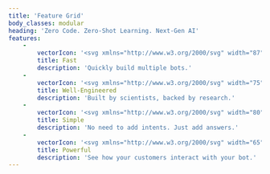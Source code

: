 ```yaml
---
title: 'Feature Grid'
body_classes: modular
heading: 'Zero Code. Zero-Shot Learning. Next-Gen AI'
features:
    -
        vectorIcon: '<svg xmlns="http://www.w3.org/2000/svg" width="87" height="58"><g fill="none"><path fill="#E82E31" d="M47.928 31.493l9.7707165-10.9989628 6.0490252 6.8120154c.3667114.4129663.3292144 1.04502-.083752 1.4117314-.3811997.3385029-.9490773.3325914-1.322616.0048698l-.0891154-.0886217L57.698 23.506l-9.7692309 10.9998566L41.162 26.887l-6.4357473 6.8004278c-.3504516.3702446-.9167076.4135361-1.3172249.1193958l-.0964556-.0805709c-.3702446-.3504516-.4135361-.9167076-.1193958-1.3172249l.0805709-.0964556 7.9354441-8.3836255L47.928 31.493z"></path><path fill="currentColor" d="M26.4318182-.00001421v8.66668088h5.0227273c1.6708145 0 3.0227272 1.34430579 3.0227272 3.00000003 0 1.6556942-1.3519127 3-3.0227272 3H20.7272727c-2.7728656 0-5.0227272 2.2372021-5.0227272 5l.0046427.2169924c.1141332 2.6620036 2.3181891 4.7830076 5.0180845 4.7830076L26.431 24.666V32.1l-.0626359.0122991C24.1058356 32.597837 22.4090909 34.6007281 22.4090909 37c0 2.7627979 2.2498617 5 5.0227273 5h8.0454545C37.1480872 42 38.5 43.3443058 38.5 45s-1.3519128 3-3.0227273 3H14.0227273C11.2498617 48 9 50.2372021 9 53s2.2498617 5 5.0227273 5h52.4080909c.5860057 0 1.0760598-.0640346 1.6476867-.3160548C69.2740865 57.1568345 70 56.0203209 70 54.3186667V3.72946667c0-1.47269284-.5297757-2.54055519-1.467391-3.15916237-.6326189-.41738078-1.2943249-.5590312-1.9928673-.56963358L26.4318182-.0000142zM28.431 6.666V1.999l38.0935513.00155556C67.4652687 2.01494861 68 2.3677464 68 3.72946667V54.3186667c0 .916357-.2647536 1.3308639-.7283247 1.5352442C67.0158439 55.9667024 66.7610184 56 66.4308182 56H14.0227273C12.3519128 56 11 54.6556942 11 53s1.3519128-3 3.0227273-3h21.4545454C38.2501383 50 40.5 47.7627979 40.5 45s-2.2498617-5-5.0227273-5h-8.0454545c-1.6708145 0-3.0227273-1.3443058-3.0227273-3s1.3519128-3 3.0227273-3h1V22.6666667h-7.7045455c-1.6708145 0-3.0227272-1.3443058-3.0227272-3s1.3519127-3 3.0227272-3h10.7272728c2.7728655 0 5.0227272-2.2372021 5.0227272-5l-.0046427-.2169925c-.1141332-2.6620036-2.3181891-4.78300753-5.0180845-4.78300753L28.431 6.666zM10 13.25c-1.51836684 0-2.75 1.2314063-2.75 2.75s1.23163316 2.75 2.75 2.75c1.5183668 0 2.75-1.2314063 2.75-2.75s-1.2316332-2.75-2.75-2.75zm0 1.5c.69000155 0 1.25.5598953 1.25 1.25s-.55999845 1.25-1.25 1.25-1.25-.5598953-1.25-1.25.55999845-1.25 1.25-1.25zm-7 29.5C1.48163316 44.25.25 45.4814063.25 47S1.48163316 49.75 3 49.75 5.75 48.5185937 5.75 47 4.51836684 44.25 3 44.25zm0 1.5c.69000155 0 1.25.5598953 1.25 1.25S3.69000155 48.25 3 48.25 1.75 47.6901047 1.75 47s.55999845-1.25 1.25-1.25z"></path><path fill="currentColor" d="M64 5H39.0869565v7.8518519c0 4.2700962-2.8854823 7.2222222-5.6488261 7.2222222H31v15.7037037h2.8492174c4.6712218 0 9.2812174 2.1104851 9.2812174 5.7675741V44H64V5zm-2 2v35H45.13l.0004348-.4546481-.0049954-.2660375c-.1892785-5.0105069-5.726199-7.5015366-11.276222-7.5015366L33 33.777V22.074l.4381304.0000741.2114128-.0038117c3.8027155-.1369646 7.4374133-3.9513744 7.4374133-9.2184105L41.086 7H62z"></path><path fill="#E82E31" d="M55.5 17c1.38125 0 2.5-1.11925 2.5-2.5S56.88125 12 55.5 12 53 13.11925 53 14.5s1.11875 2.5 2.5 2.5zm23.111664 15c2.0300335 0 3.3706244 1.5731087 3.3881709 3.4908508.0170998 1.8689163-1.2281894 3.4036994-3.1833982 3.5039417L78.611664 39H75v-2h3.611664c.8844514 0 1.3963595-.6050262 1.3882546-1.4908508-.0076466-.835741-.4770104-1.4351467-1.2414958-1.5027732L78.611664 34H75v-2h3.611664zM84.5 22c1.38125 0 2.5-1.11925 2.5-2.5S85.88125 17 84.5 17 82 18.11925 82 19.5s1.11875 2.5 2.5 2.5z"></path></g></svg>'
        title: Fast
        description: 'Quickly build multiple bots.'
    -
        vectorIcon: '<svg xmlns="http://www.w3.org/2000/svg" width="75" height="95"><g fill="none" fill-rule="evenodd"><path stroke="currentColor" stroke-linecap="square" stroke-width="2.4" d="M24.9811149 12.6324538c1.5381267-.85723065 3.1670396-1.56256913 4.865788-2.09681065l1.9763445-7.45319301C32.0502127 2.48361079 32.7485676 2 33.3980377 2h8.9371973c.6407406 0 1.3705215.47488135 1.6219293 1.0614995l2.3377431 7.77618216c1.5625692.55344628 3.0587946 1.25529294 4.4764551 2.08633534l6.849116-3.97887721c.5831264-.26013721 1.4194064-.1099909 1.8785748.34917747l6.3183662 6.32011214c.4539307.4539307.6337571 1.3041778.3963165 1.8977795l-4.2547275 7.9158532c.604077 1.3303661 1.1121303 2.7200924 1.5154302 4.1569577l8.4431112 2.2382276C72.5146433 32.0502127 73 32.7485676 73 33.3980377v8.9371973c0 .6407406-.4766272 1.3705215-1.0632454 1.6219293l-8.8254604 2.6537487c-.310768.9480168-.666929 1.8733371-1.0684831 2.7724691l4.5008976 7.7465021c.2601372.5848722.1099909 1.4194064-.3491775 1.8785747l-6.3183663 6.3201122c-.4556765.4539307-1.3059237.6320112-1.8995254.3963164l-7.0062458-3.7676249c-1.4927337.8938944-3.0762535 1.6411341-4.7296088 2.2242605l-2.2888583 7.7534856C43.7005188 72.5233728 42.984705 73 42.335235 73h-8.9371973c-.6424865 0-1.3460791-.4836108-1.5747903-1.0946714l-1.9344432-7.4287505c-1.7895345-.558684-3.4987582-1.3076696-5.1102122-2.2242605l-7.268129 3.9561807c-.5936017.2374407-1.4368652.0680896-1.8960336-.3910788l-6.32011214-6.3183662c-.45393071-.4539307-.61106057-1.2937025-.34044803-1.8873042l4.50264347-7.6714289c-.5045615-1.0667372-.9445251-2.1718839-1.318145-3.3102024l-9.07337643-2.6781912C2.47662724 43.7005188 2 42.984705 2 42.335235v-8.9371973c0-.6424865.4818649-1.3460791 1.09292547-1.5747903l8.68229768-2.2609241c.45916835-1.6324047 1.05451595-3.2037033 1.77382155-4.6981828l-4.26694865-7.8442718c-.23918657-.5936017-.06983549-1.4368653.38933287-1.8960336l6.31836628-6.31836629c.4539307-.45393071 1.2937025-.61106057 1.8873042-.34044803l7.1040155 4.16743302z"></path><path stroke="currentColor" stroke-linecap="square" stroke-width="2.4" d="M38 51c7.7315 0 14-6.2685 14-14s-6.2685-14-14-14-14 6.2685-14 14 6.2685 14 14 14z"></path><path fill="#E82E31" fill-rule="nonzero" d="M37.5 42c2.48625 0 4.5-2.01375 4.5-4.5S39.98625 33 37.5 33 33 35.01375 33 37.5s2.01375 4.5 4.5 4.5z"></path><path stroke="currentColor" stroke-width="1.5" d="M16 85h27v3H16z"></path><path stroke="#E82E31" stroke-linecap="square" stroke-width="2" d="M16 80v13L2 90.1118333v-7.2215z"></path><path stroke="currentColor" stroke-width="2" d="M67.2298373 93H48.7701627C45.3641398 92.8298104 43 89.9844538 43 86.4991136 43 83.0137734 45.3641398 80.1701896 48.7701627 80h18.4596746C70.532018 80.046093 73 82.9393154 73 86.4991136 73 90.0606846 70.532018 92.9521342 67.2298373 93z"></path><path stroke="currentColor" stroke-width="1.5" d="M49 85h18M49 88h18"></path></g></svg>'
        title: Well-Engineered
        description: 'Built by scientists, backed by research.'
    -
        vectorIcon: '<svg xmlns="http://www.w3.org/2000/svg" width="80" height="62"><g fill="none" fill-rule="evenodd"><path fill="#E82E31" d="M76.1173339 20h3.7640188s.1146672 0 .1173339.49995c-.0026667.7983.004 10.08825 0 11.0001C79.9906865 32 79.8813527 32 79.8813527 32h-3.7640188S76 32 76 31.50005v-11.0001C76 20 76.1173339 20 76.1173339 20z"/><path stroke="currentColor" stroke-linecap="square" stroke-width="2" d="M3.94044189 1H73.0408262s2.8919246 0 2.9404419 2.88235294c-.0485173 2.41901471.0602791 40.35294116 0 43.23529416C75.8239545 50 73.0408262 50 73.0408262 50H3.94044189S1 50 1 47.1176471V3.88235294C1 1 3.94044189 1 3.94044189 1z"/><path stroke="currentColor" stroke-width="2" d="M20.4702268 8h47.0472583s1.4378818 0 1.4702268 1.45833333c-.032345 2.32837497.0396961 29.42406247 0 32.08333337C68.8833258 43 67.5174851 43 67.5174851 43H20.4702268S19 43 19 41.5416667V9.45833333C19 8 20.4702268 8 20.4702268 8z"/><path stroke="currentColor" stroke-linecap="square" stroke-width="1.5" d="M9 12.5h1M9 16.5h1M9 35.5h1M9 39.5h1"/><path stroke="#E82E31" stroke-width="2" d="M9 28c1.6569 0 3-1.3431 3-3s-1.3431-3-3-3-3 1.3431-3 3 1.3431 3 3 3z"/><path stroke="#E82E31" stroke-linecap="square" stroke-width="2" d="M17 60.5h3"/><path stroke="currentColor" stroke-linecap="square" stroke-width="2" d="M21 60.5h40"/></g></svg>'
        title: Simple
        description: 'No need to add intents. Just add answers.'
    -
        vectorIcon: '<svg xmlns="http://www.w3.org/2000/svg" width="65" height="64"><g fill="none" fill-rule="evenodd" stroke-linecap="square"><path stroke="currentColor" stroke-width="2" d="M1 1h63v62H1zM1 14.5h63"/><path stroke="currentColor" stroke-width="1.5" d="M7.5 11C6.11933333 11 5 9.87995713 5 8.5S6.11933333 6 7.5 6 10 7.12004287 10 8.5 8.88066667 11 7.5 11zM16.5 11c1.3806667 0 2.5-1.12004287 2.5-2.5S17.8806667 6 16.5 6 14 7.12004287 14 8.5s1.1193333 2.5 2.5 2.5zM26.5116828 6C25.1244414 6 24 7.12004287 24 8.5s1.1244414 2.5 2.5116828 2.5h21.9766344C49.8755586 11 51 9.87995713 51 8.5S49.8755586 6 48.4883172 6H26.5116828z"/><path stroke="#E82E31" stroke-width="1.5" d="M57.5 11c1.3806667 0 2.5-1.12004287 2.5-2.5S58.8806667 6 57.5 6 55 7.12004287 55 8.5s1.1193333 2.5 2.5 2.5zM12 25.5h7"/><path stroke="currentColor" stroke-width="1.5" d="M24 25.5h29"/><path stroke="currentColor" stroke-width="2" d="M12 31.5h41"/><path stroke="#E82E31" stroke-width="2" d="M29 39H13v16h16z"/><path stroke="currentColor" stroke-width="2" d="M52 39H36v16h16z"/></g></svg>'
        title: Powerful
        description: 'See how your customers interact with your bot.'
---
```



